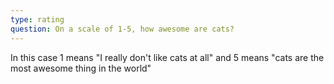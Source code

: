 ```yaml
---
type: rating
question: On a scale of 1-5, how awesome are cats?
---
```


In this case 1 means "I really don't like cats at all" and 5 means "cats are the most awesome thing in the world"